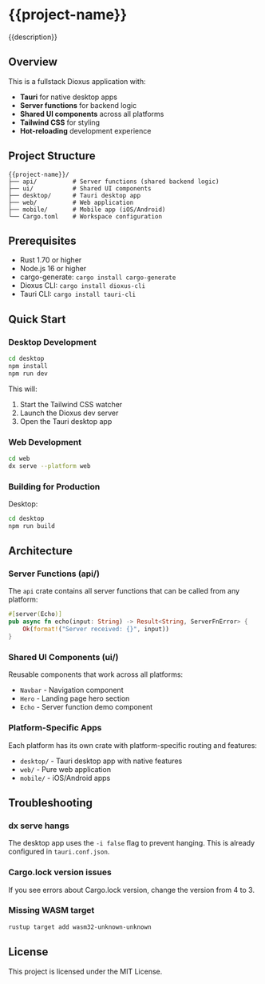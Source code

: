 # {{project-name}}

{{description}}

## Overview

This is a fullstack Dioxus application with:
- **Tauri** for native desktop apps
- **Server functions** for backend logic
- **Shared UI components** across all platforms
- **Tailwind CSS** for styling
- **Hot-reloading** development experience

## Project Structure

```
{{project-name}}/
├── api/          # Server functions (shared backend logic)
├── ui/           # Shared UI components
├── desktop/      # Tauri desktop app
├── web/          # Web application
├── mobile/       # Mobile app (iOS/Android)
└── Cargo.toml    # Workspace configuration
```

## Prerequisites

- Rust 1.70 or higher
- Node.js 16 or higher
- cargo-generate: `cargo install cargo-generate`
- Dioxus CLI: `cargo install dioxus-cli`
- Tauri CLI: `cargo install tauri-cli`

## Quick Start

### Desktop Development

```bash
cd desktop
npm install
npm run dev
```

This will:
1. Start the Tailwind CSS watcher
2. Launch the Dioxus dev server
3. Open the Tauri desktop app

### Web Development

```bash
cd web
dx serve --platform web
```

### Building for Production

Desktop:
```bash
cd desktop
npm run build
```

## Architecture

### Server Functions (api/)

The `api` crate contains all server functions that can be called from any platform:

```rust
#[server(Echo)]
pub async fn echo(input: String) -> Result<String, ServerFnError> {
    Ok(format!("Server received: {}", input))
}
```

### Shared UI Components (ui/)

Reusable components that work across all platforms:
- `Navbar` - Navigation component
- `Hero` - Landing page hero section
- `Echo` - Server function demo component

### Platform-Specific Apps

Each platform has its own crate with platform-specific routing and features:
- `desktop/` - Tauri desktop app with native features
- `web/` - Pure web application
- `mobile/` - iOS/Android apps

## Troubleshooting

### dx serve hangs
The desktop app uses the `-i false` flag to prevent hanging. This is already configured in `tauri.conf.json`.

### Cargo.lock version issues
If you see errors about Cargo.lock version, change the version from 4 to 3.

### Missing WASM target
```bash
rustup target add wasm32-unknown-unknown
```

## License

This project is licensed under the MIT License.